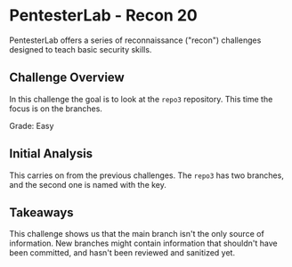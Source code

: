 # PentesterLab - Recon 20

PentesterLab offers a series of reconnaissance ("recon") challenges designed to
teach basic security skills.

## Challenge Overview

In this challenge the goal is to look at the `repo3` repository. This time the
focus is on the branches.

Grade: Easy

## Initial Analysis

This carries on from the previous challenges. The `repo3` has two branches, and
the second one is named with the key.

## Takeaways

This challenge shows us that the main branch isn't the only source of
information. New branches might contain information that shouldn't have been
committed, and hasn't been reviewed and sanitized yet.
